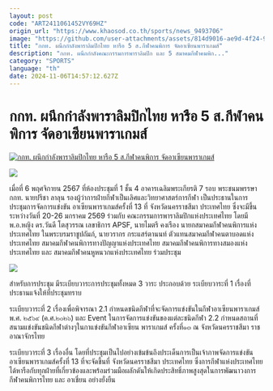 ```yaml
---
layout: post
code: "ART2411061452VY69HZ"
origin_url: "https://www.khaosod.co.th/sports/news_9493706"
image: "https://github.com/user-attachments/assets/814d9016-ae9d-4f24-971f-21d448bb2c1f"
title: "กกท. ผนึกกำลังพาราลิมปิกไทย หารือ 5 ส.กีฬาคนพิการ จัดอาเซียนพาราเกมส์"
description: "กกท. ผนึกกำลังคณะกรรมการพาราลิมปิก และ 5 สมาคมกีฬาคนพิก..."
category: "SPORTS"
language: "th"
date: 2024-11-06T14:57:12.627Z
---
```


# กกท. ผนึกกำลังพาราลิมปิกไทย หารือ 5 ส.กีฬาคนพิการ จัดอาเซียนพาราเกมส์

[![กกท. ผนึกกำลังพาราลิมปิกไทย หารือ 5 ส.กีฬาคนพิการ จัดอาเซียนพาราเกมส์](https://www.khaosod.co.th/wpapp/uploads/2024/11/yrw.jpg "กกท. ผนึกกำลังพาราลิมปิกไทย หารือ 5 ส.กีฬาคนพิการ จัดอาเซียนพาราเกมส์")](https://www.khaosod.co.th/wpapp/uploads/2024/11/yrw.jpg)

![](https://www.khaosod.co.th/wpapp/uploads/2024/11/554061.jpg)

เมื่อที่ 6 พฤศจิกายน 2567 ที่ห้องประชุมที่ 1 ชั้น 4 อาคารเฉลิมพระเกียรติ 7 รอบ พระชนมพรรษา กกท. นายปรีชา ลาลุน รองผู้ว่าการฝ่ายกีฬาเป็นเลิศและวิทยาศาสตร์การกีฬา เป็นประธานในการ ประชุมการจัดการแข่งขัน อาเซียนพาราเกมส์ครั้งที่ 13 ที่ จังหวัดนครราชสีมา ประเทศไทย ซึ่งจะมีขึ้นระหว่างวันที่ 20-26 มกราคม 2569 ร่วมกับ คณะกรรมการพาราลิมปิกแห่งประเทศไทย โดยมี พ.อ.หญิง ดร.วันดี โตสุวรรณ เลขาธิการ APSF, นายไมตรี คงเรือง นายกสมาคมกีฬาคนพิการแห่งประเทศไทย ในพระบรมราชูปถัมภ์, นายวรากร กระแสร์ตานนท์ ตัวแทนสมาคมกีฬาคนตาบอดแห่งประเทศไทย สมาคมกีฬาคนพิการทางปัญญาแห่งประเทศไทย สมาคมกีฬาคนพิการทางสมองแห่งประเทศไทย และ สมาคมกีฬาคนหูหนวกแห่งประเทศไทย ร่วมประชุม

![](https://www.khaosod.co.th/wpapp/uploads/2024/11/554060.jpg)

สำหรับการประชุม มีระเบียบวาระการประชุมทั้งหมด 3 วาระ ประกอบด้วย ระเบียบวาระที่ 1 เรื่องที่ประธานแจ้งให้ที่ประชุมทราบ

ระเบียบวาระที่ 2 เรื่องเพื่อพิจารณา 2.1 กำหนดชนิดกีฬาที่จะจัดการแข่งขันในกีฬาอาเซียนพาราเกมส์ พ.ศ. ๒๕๖๙ (ค.ศ.๒๐๒๖) และ Event ในการจัดการแข่งขันของแต่ละชนิดกีฬา 2.2 กำหนดสถานที่ สนามแข่งขันชนิดกีฬาต่างๆในกาแข่งขันกีฬาอาเซียน พาราเกมส์ ครั้งที่๑๓ ณ จังหวัดนครราชสีมา ราชอาณาจักรไทย

ระเบียบวาระที่ 3 เรื่องอื่น โดยที่ประชุมเป็นไปอย่างเข้มข้นถึงประเด็นการเป็นเจ้าภาพจัดการแข่งขัน อาเซียนพาราเกมส์ครั้งที่ 13 ที่จะจัดขึ้นที่ จังหวัดนครราชสีมา ประเทศไทย ซึ่งการกีฬาแห่งประเทศไทย ได้หารือกับทุกฝ่ายที่เกี่ยวข้องและพร้อมร่วมมือผลักดันให้เกิดประสิทธิ์ภาพสูงสุดในการพัฒนาวงการกีฬาคนพิการไทย และ อาเชี่ยน อย่างยั่งยืน